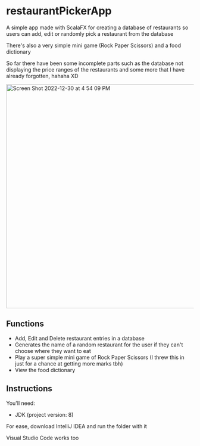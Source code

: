 # restaurantPickerApp

A simple app made with ScalaFX for creating a database of restaurants so users can add, edit or randomly pick a restaurant from the database

There's also a very simple mini game (Rock Paper Scissors) and a food dictionary

So far there have been some incomplete parts such as the database not displaying the price ranges of the restaurants and some more that I have already forgotten, hahaha XD

<img width="601" alt="Screen Shot 2022-12-30 at 4 54 09 PM" src="https://user-images.githubusercontent.com/61775829/210052380-3db0637d-45c3-434c-8926-5561814ae562.png">


## Functions

- Add, Edit and Delete restaurant entries in a database
- Generates the name of a random restaurant for the user if they can't choose where they want to eat
- Play a super simple mini game of Rock Paper Scissors (I threw this in just for a chance at getting more marks tbh)
- View the food dictionary

## Instructions

You'll need:
- JDK (project version: 8)

For ease, download IntelliJ IDEA and run the folder with it

Visual Studio Code works too
